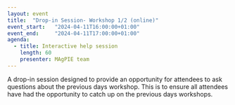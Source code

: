 ```yaml
---
layout: event
title:  "Drop-in Session- Workshop 1/2 (online)"
event_start:   "2024-04-11T16:00:00+01:00"
event_end:     "2024-04-11T17:00:00+01:00"
agenda:
  - title: Interactive help session
    length: 60
    presenter: MAgPIE team
---
```

A drop-in session designed to provide an opportunity for attendees to ask questions about the previous days workshop. This is to ensure all attendees have had the opportunity to catch up on the previous days workshops.
